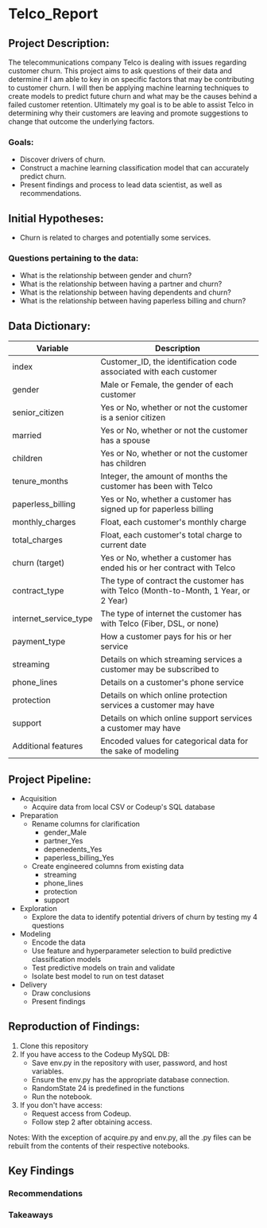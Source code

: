 # Telco_Report

## Project Description:
The telecommunications company Telco is dealing with issues regarding customer churn. This project aims to ask questions of their data and determine if I am able to key in on specific factors that may be contributing to customer churn. I will then be applying machine learning techniques to create models to predict future churn and what may be the causes behind a failed customer retention. Ultimately my goal is to be able to assist Telco in determining why their customers are leaving and promote suggestions to change that outcome the underlying factors.

### Goals:
- Discover drivers of churn.
- Construct a machine learning classification model that can accurately predict churn.
- Present findings and process to lead data scientist, as well as recommendations.

## Initial Hypotheses:
- Churn is related to charges and potentially some services.

### Questions pertaining to the data:
- What is the relationship between gender and churn?
- What is the relationship between having a partner and churn?
- What is the relationship between having dependents and churn?
- What is the relationship between having paperless billing and churn?


## Data Dictionary:
| Variable | Description |
| -------- | ----------- |
| index | Customer_ID, the identification code associated with each customer |
| gender | Male or Female, the gender of each customer |
| senior_citizen | Yes or No, whether or not the customer is a senior citizen |
| married | Yes or No, whether or not the customer has a spouse |
| children | Yes or No, whether or not the customer has children |
| tenure_months | Integer, the amount of months the customer has been with Telco |
| paperless_billing | Yes or No, whether a customer has signed up for paperless billing |
| monthly_charges | Float, each customer's monthly charge |
| total_charges | Float, each customer's total charge to current date |
| churn (target) | Yes or No, whether a customer has ended his or her contract with Telco |
| contract_type | The type of contract the customer has with Telco (Month-to-Month, 1 Year, or 2 Year) |
| internet_service_type | The type of internet the customer has with Telco (Fiber, DSL, or none) |
| payment_type | How a customer pays for his or her service |
| streaming | Details on which streaming services a customer may be subscribed to |
| phone_lines | Details on a customer's phone service |
| protection | Details on which online protection services a customer may have |
| support | Details on which online support services a customer may have |
| Additional features | Encoded values for categorical data for the sake of modeling |

## Project Pipeline:
- Acquisition
    - Acquire data from local CSV or Codeup's SQL database
- Preparation
    - Rename columns for clarification
        - gender_Male
        - partner_Yes
        - depenedents_Yes
        - paperless_billing_Yes
    - Create engineered columns from existing data
        - streaming
        - phone_lines
        - protection
        - support
- Exploration
    - Explore the data to identify potential drivers of churn by testing my 4 questions
- Modeling
    - Encode the data
    - Use feature and hyperparameter selection to build predictive classification models
    - Test predictive models on train and validate
    - Isolate best model to run on test dataset
- Delivery
    - Draw conclusions
    - Present findings

## Reproduction of Findings:
1. Clone this repository
2. If you have access to the Codeup MySQL DB:
    - Save env.py in the repository with user, password, and host variables.
    - Ensure the env.py has the appropriate database connection.
    - RandomState 24 is predefined in the functions
    - Run the notebook.
3. If you don't have access:
    - Request access from Codeup.
    - Follow step 2 after obtaining access.

Notes: With the exception of acquire.py and env.py, all the .py files can be rebuilt from the contents of their respective notebooks.

## Key Findings

### Recommendations

### Takeaways